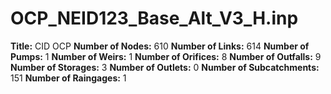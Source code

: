 # OCP_NEID123_Base_Alt_V3_H.inp
**Title:**  CID OCP
**Number of Nodes:** 610
**Number of Links:** 614
**Number of Pumps:** 1
**Number of Weirs:** 1
**Number of Orifices:** 8
**Number of Outfalls:** 9
**Number of Storages:** 3
**Number of Outlets:** 0
**Number of Subcatchments:** 151
**Number of Raingages:** 1

